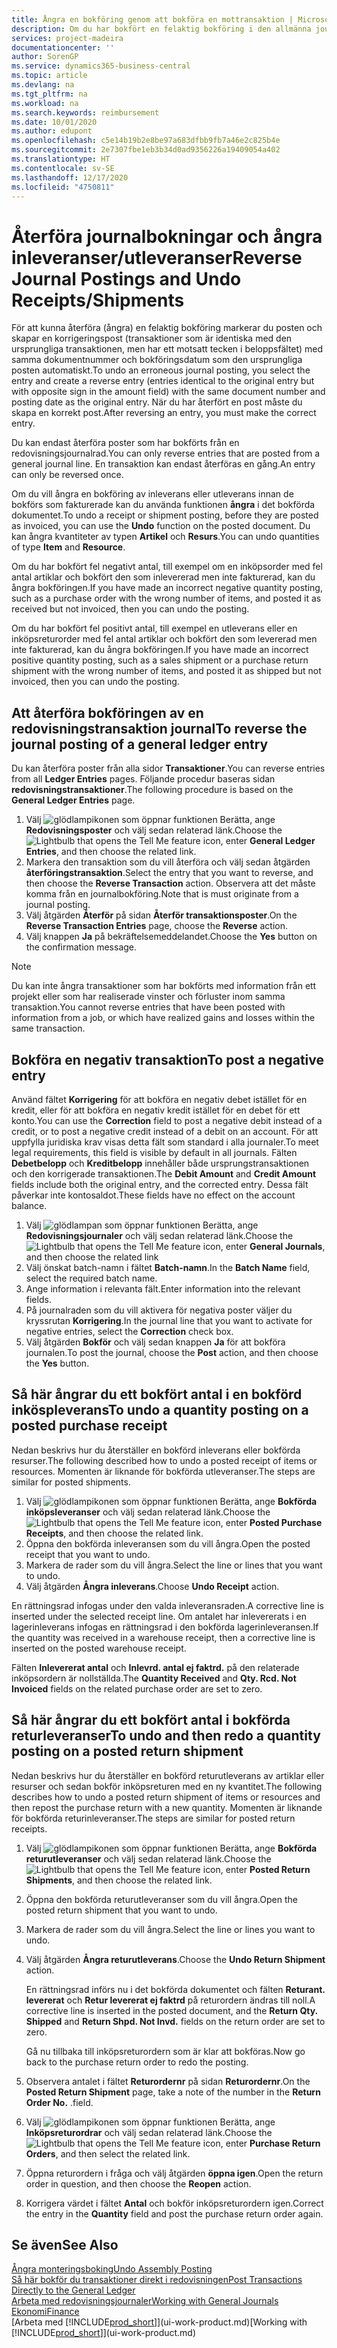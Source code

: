 ```yaml
---
title: Ångra en bokföring genom att bokföra en mottransaktion | Microsoft Docs
description: Om du har bokfört en felaktig bokföring i den allmänna journalen, kan du använda funktionen Återför transaktion för att ångra bokföringen med ett korrekt redovisningsspårning.
services: project-madeira
documentationcenter: ''
author: SorenGP
ms.service: dynamics365-business-central
ms.topic: article
ms.devlang: na
ms.tgt_pltfrm: na
ms.workload: na
ms.search.keywords: reimbursement
ms.date: 10/01/2020
ms.author: edupont
ms.openlocfilehash: c5e14b19b2e8be97a683dfbb9fb7a46e2c825b4e
ms.sourcegitcommit: 2e7307fbe1eb3b34d0ad9356226a19409054a402
ms.translationtype: HT
ms.contentlocale: sv-SE
ms.lasthandoff: 12/17/2020
ms.locfileid: "4750811"
---
```

# <a name="reverse-journal-postings-and-undo-receiptsshipments"></a><span data-ttu-id="8acba-103">Återföra journalbokningar och ångra inleveranser/utleveranser</span><span class="sxs-lookup"><span data-stu-id="8acba-103">Reverse Journal Postings and Undo Receipts/Shipments</span></span>
<span data-ttu-id="8acba-104">För att kunna återföra (ångra) en felaktig bokföring markerar du posten och skapar en korrigeringspost (transaktioner som är identiska med den ursprungliga transaktionen, men har ett motsatt tecken i beloppsfältet) med samma dokumentnummer och bokföringsdatum som den ursprungliga posten automatiskt.</span><span class="sxs-lookup"><span data-stu-id="8acba-104">To undo an erroneous journal posting, you select the entry and create a reverse entry (entries identical to the original entry but with opposite sign in the amount field) with the same document number and posting date as the original entry.</span></span> <span data-ttu-id="8acba-105">När du har återfört en post måste du skapa en korrekt post.</span><span class="sxs-lookup"><span data-stu-id="8acba-105">After reversing an entry, you must make the correct entry.</span></span>

<span data-ttu-id="8acba-106">Du kan endast återföra poster som har bokförts från en redovisningsjournalrad.</span><span class="sxs-lookup"><span data-stu-id="8acba-106">You can only reverse entries that are posted from a general journal line.</span></span> <span data-ttu-id="8acba-107">En transaktion kan endast återföras en gång.</span><span class="sxs-lookup"><span data-stu-id="8acba-107">An entry can only be reversed once.</span></span>

<span data-ttu-id="8acba-108">Om du vill ångra en bokföring av inleverans eller utleverans innan de bokförs som fakturerade kan du använda funktionen **ångra** i det bokförda dokumentet.</span><span class="sxs-lookup"><span data-stu-id="8acba-108">To undo a receipt or shipment posting, before they are posted as invoiced, you can use the **Undo** function on the posted document.</span></span> <span data-ttu-id="8acba-109">Du kan ångra kvantiteter av typen **Artikel** och **Resurs**.</span><span class="sxs-lookup"><span data-stu-id="8acba-109">You can undo quantities of type **Item** and **Resource**.</span></span>

<span data-ttu-id="8acba-110">Om du har bokfört fel negativt antal, till exempel om en inköpsorder med fel antal artiklar och bokfört den som inlevererad men inte fakturerad, kan du ångra bokföringen.</span><span class="sxs-lookup"><span data-stu-id="8acba-110">If you have made an incorrect negative quantity posting, such as a purchase order with the wrong number of items, and posted it as received but not invoiced, then you can undo the posting.</span></span>

<span data-ttu-id="8acba-111">Om du har bokfört fel positivt antal, till exempel en utleverans eller en inköpsreturorder med fel antal artiklar och bokfört den som levererad men inte fakturerad, kan du ångra bokföringen.</span><span class="sxs-lookup"><span data-stu-id="8acba-111">If you have made an incorrect positive quantity posting, such as a sales shipment or a purchase return shipment with the wrong number of items, and posted it as shipped but not invoiced, then you can undo the posting.</span></span>   

## <a name="to-reverse-the-journal-posting-of-a-general-ledger-entry"></a><span data-ttu-id="8acba-112">Att återföra bokföringen av en redovisningstransaktion journal</span><span class="sxs-lookup"><span data-stu-id="8acba-112">To reverse the journal posting of a general ledger entry</span></span>
<span data-ttu-id="8acba-113">Du kan återföra poster från alla sidor **Transaktioner**.</span><span class="sxs-lookup"><span data-stu-id="8acba-113">You can reverse entries from all **Ledger Entries** pages.</span></span> <span data-ttu-id="8acba-114">Följande procedur baseras sidan **redovisningstransaktioner**.</span><span class="sxs-lookup"><span data-stu-id="8acba-114">The following procedure is based on the **General Ledger Entries** page.</span></span>
1. <span data-ttu-id="8acba-115">Välj ![glödlampikonen som öppnar funktionen Berätta](media/ui-search/search_small.png "Berätta vad du vill göra"), ange **Redovisningsposter** och välj sedan relaterad länk.</span><span class="sxs-lookup"><span data-stu-id="8acba-115">Choose the ![Lightbulb that opens the Tell Me feature](media/ui-search/search_small.png "Tell me what you want to do") icon, enter **General Ledger Entries**, and then choose the related link.</span></span>
2. <span data-ttu-id="8acba-116">Markera den transaktion som du vill återföra och välj sedan åtgärden **återföringstransaktion**.</span><span class="sxs-lookup"><span data-stu-id="8acba-116">Select the entry that you want to reverse, and then choose the **Reverse Transaction** action.</span></span> <span data-ttu-id="8acba-117">Observera att det måste komma från en journalbokföring.</span><span class="sxs-lookup"><span data-stu-id="8acba-117">Note that is must originate from a journal posting.</span></span>
3. <span data-ttu-id="8acba-118">Välj åtgärden **Återför** på sidan **Återför transaktionsposter**.</span><span class="sxs-lookup"><span data-stu-id="8acba-118">On the **Reverse Transaction Entries** page, choose the **Reverse** action.</span></span>
4. <span data-ttu-id="8acba-119">Välj knappen **Ja** på bekräftelsemeddelandet.</span><span class="sxs-lookup"><span data-stu-id="8acba-119">Choose the **Yes** button on the confirmation message.</span></span>

> [!NOTE]
> <span data-ttu-id="8acba-120">Du kan inte ångra transaktioner som har bokförts med information från ett projekt eller som har realiserade vinster och förluster inom samma transaktion.</span><span class="sxs-lookup"><span data-stu-id="8acba-120">You cannot reverse entries that have been posted with information from a job, or which have realized gains and losses within the same transaction.</span></span>

## <a name="to-post-a-negative-entry"></a><span data-ttu-id="8acba-121">Bokföra en negativ transaktion</span><span class="sxs-lookup"><span data-stu-id="8acba-121">To post a negative entry</span></span>  
<span data-ttu-id="8acba-122">Använd fältet **Korrigering** för att bokföra en negativ debet istället för en kredit, eller för att bokföra en negativ kredit istället för en debet för ett konto.</span><span class="sxs-lookup"><span data-stu-id="8acba-122">You can use the **Correction** field to post a negative debit instead of a credit, or to post a negative credit instead of a debit on an account.</span></span> <span data-ttu-id="8acba-123">För att uppfylla juridiska krav visas detta fält som standard i alla journaler.</span><span class="sxs-lookup"><span data-stu-id="8acba-123">To meet legal requirements, this field is visible by default in all journals.</span></span> <span data-ttu-id="8acba-124">Fälten **Debetbelopp** och **Kreditbelopp** innehåller både ursprungstransaktionen och den korrigerade transaktionen.</span><span class="sxs-lookup"><span data-stu-id="8acba-124">The **Debit Amount** and **Credit Amount** fields include both the original entry, and the corrected entry.</span></span> <span data-ttu-id="8acba-125">Dessa fält påverkar inte kontosaldot.</span><span class="sxs-lookup"><span data-stu-id="8acba-125">These fields have no effect on the account balance.</span></span>  

1.  <span data-ttu-id="8acba-126">Välj ![glödlampan som öppnar funktionen Berätta](media/ui-search/search_small.png "Berätta vad du vill göra"), ange **Redovisningsjournaler** och välj sedan relaterad länk.</span><span class="sxs-lookup"><span data-stu-id="8acba-126">Choose the ![Lightbulb that opens the Tell Me feature](media/ui-search/search_small.png "Tell me what you want to do") icon, enter **General Journals**, and then choose the related link</span></span>  
2.  <span data-ttu-id="8acba-127">Välj önskat batch-namn i fältet **Batch-namn**.</span><span class="sxs-lookup"><span data-stu-id="8acba-127">In the **Batch Name** field, select the required batch name.</span></span>  
3.  <span data-ttu-id="8acba-128">Ange information i relevanta fält.</span><span class="sxs-lookup"><span data-stu-id="8acba-128">Enter information into the relevant fields.</span></span>  
4.  <span data-ttu-id="8acba-129">På journalraden som du vill aktivera för negativa poster väljer du kryssrutan **Korrigering**.</span><span class="sxs-lookup"><span data-stu-id="8acba-129">In the journal line that you want to activate for negative entries, select the **Correction** check box.</span></span>  
5.  <span data-ttu-id="8acba-130">Välj åtgärden **Bokför** och välj sedan knappen **Ja** för att bokföra journalen.</span><span class="sxs-lookup"><span data-stu-id="8acba-130">To post the journal, choose the **Post** action, and then choose the **Yes** button.</span></span>

## <a name="to-undo-a-quantity-posting-on-a-posted-purchase-receipt"></a><span data-ttu-id="8acba-131">Så här ångrar du ett bokfört antal i en bokförd inköspleverans</span><span class="sxs-lookup"><span data-stu-id="8acba-131">To undo a quantity posting on a posted purchase receipt</span></span>  
<span data-ttu-id="8acba-132">Nedan beskrivs hur du återställer en bokförd inleverans eller bokförda resurser.</span><span class="sxs-lookup"><span data-stu-id="8acba-132">The following described how to undo a posted receipt of items or resources.</span></span> <span data-ttu-id="8acba-133">Momenten är liknande för bokförda utleveranser.</span><span class="sxs-lookup"><span data-stu-id="8acba-133">The steps are similar for posted shipments.</span></span>

1.  <span data-ttu-id="8acba-134">Välj ![glödlampikonen som öppnar funktionen Berätta](media/ui-search/search_small.png "Berätta vad du vill göra"), ange **Bokförda inköpsleveranser** och välj sedan relaterad länk.</span><span class="sxs-lookup"><span data-stu-id="8acba-134">Choose the ![Lightbulb that opens the Tell Me feature](media/ui-search/search_small.png "Tell me what you want to do") icon, enter **Posted Purchase Receipts**, and then choose the related link.</span></span>  
2.  <span data-ttu-id="8acba-135">Öppna den bokförda inleveransen som du vill ångra.</span><span class="sxs-lookup"><span data-stu-id="8acba-135">Open the posted receipt that you want to undo.</span></span>  
3.  <span data-ttu-id="8acba-136">Markera de rader som du vill ångra.</span><span class="sxs-lookup"><span data-stu-id="8acba-136">Select the line or lines that you want to undo.</span></span>  
4.  <span data-ttu-id="8acba-137">Välj åtgärden **Ångra inleverans**.</span><span class="sxs-lookup"><span data-stu-id="8acba-137">Choose **Undo Receipt** action.</span></span>

<span data-ttu-id="8acba-138">En rättningsrad infogas under den valda inleveransraden.</span><span class="sxs-lookup"><span data-stu-id="8acba-138">A corrective line is inserted under the selected receipt line.</span></span> <span data-ttu-id="8acba-139">Om antalet har inlevererats i en lagerinleverans infogas en rättningsrad i den bokförda lagerinleveransen.</span><span class="sxs-lookup"><span data-stu-id="8acba-139">If the quantity was received in a warehouse receipt, then a corrective line is inserted on the posted warehouse receipt.</span></span>  

<span data-ttu-id="8acba-140">Fälten **Inlevererat antal** och **Inlevrd. antal ej faktrd.** på den relaterade inköpsordern är nollställda.</span><span class="sxs-lookup"><span data-stu-id="8acba-140">The **Quantity Received** and **Qty. Rcd. Not Invoiced** fields on the related purchase order are set to zero.</span></span>

## <a name="to-undo-and-then-redo-a-quantity-posting-on-a-posted-return-shipment"></a><span data-ttu-id="8acba-141">Så här ångrar du ett bokfört antal i bokförda returleveranser</span><span class="sxs-lookup"><span data-stu-id="8acba-141">To undo and then redo a quantity posting on a posted return shipment</span></span>
<span data-ttu-id="8acba-142">Nedan beskrivs hur du återställer en bokförd returutleverans av artiklar eller resurser och sedan bokför inköpsreturen med en ny kvantitet.</span><span class="sxs-lookup"><span data-stu-id="8acba-142">The following describes how to undo a posted return shipment of items or resources and then repost the purchase return with a new quantity.</span></span> <span data-ttu-id="8acba-143">Momenten är liknande för bokförda returinleveranser.</span><span class="sxs-lookup"><span data-stu-id="8acba-143">The steps are similar for posted return receipts.</span></span>

1.  <span data-ttu-id="8acba-144">Välj ![glödlampikonen som öppnar funktionen Berätta](media/ui-search/search_small.png "Berätta vad du vill göra"), ange **Bokförda returutleveranser** och välj sedan relaterad länk.</span><span class="sxs-lookup"><span data-stu-id="8acba-144">Choose the ![Lightbulb that opens the Tell Me feature](media/ui-search/search_small.png "Tell me what you want to do") icon, enter **Posted Return Shipments**, and then choose the related link.</span></span>  
2.  <span data-ttu-id="8acba-145">Öppna den bokförda returutleveranser som du vill ångra.</span><span class="sxs-lookup"><span data-stu-id="8acba-145">Open the posted return shipment that you want to undo.</span></span>
3. <span data-ttu-id="8acba-146">Markera de rader som du vill ångra.</span><span class="sxs-lookup"><span data-stu-id="8acba-146">Select the line or lines you want to undo.</span></span>  

4.  <span data-ttu-id="8acba-147">Välj åtgärden **Ångra returutleverans**.</span><span class="sxs-lookup"><span data-stu-id="8acba-147">Choose the **Undo Return Shipment** action.</span></span>  

    <span data-ttu-id="8acba-148">En rättningsrad införs nu i det bokförda dokumentet och fälten **Returant. levererat** och **Retur levererat ej faktrd** på returordern ändras till noll.</span><span class="sxs-lookup"><span data-stu-id="8acba-148">A corrective line is inserted in the posted document, and the **Return Qty. Shipped** and **Return Shpd. Not Invd.** fields on the return order are set to zero.</span></span>  

    <span data-ttu-id="8acba-149">Gå nu tillbaka till inköpsreturordern som är klar att bokföras.</span><span class="sxs-lookup"><span data-stu-id="8acba-149">Now go back to the purchase return order to redo the posting.</span></span>  

5.  <span data-ttu-id="8acba-150">Observera antalet i fältet **Returordernr** på sidan **Returordernr**.</span><span class="sxs-lookup"><span data-stu-id="8acba-150">On the **Posted Return Shipment** page, take a note of the number in the **Return Order No.**</span></span> <span data-ttu-id="8acba-151">.</span><span class="sxs-lookup"><span data-stu-id="8acba-151">field.</span></span>  
6.  <span data-ttu-id="8acba-152">Välj ![glödlampikonen som öppnar funktionen Berätta](media/ui-search/search_small.png "Berätta vad du vill göra"), ange **Inköpsreturordrar** och välj sedan relaterad länk.</span><span class="sxs-lookup"><span data-stu-id="8acba-152">Choose the ![Lightbulb that opens the Tell Me feature](media/ui-search/search_small.png "Tell me what you want to do") icon, enter **Purchase Return Orders**, and then select the related link.</span></span>  
7.  <span data-ttu-id="8acba-153">Öppna returordern i fråga och välj åtgärden **öppna igen**.</span><span class="sxs-lookup"><span data-stu-id="8acba-153">Open the return order in question, and then choose the **Reopen** action.</span></span>  
8.  <span data-ttu-id="8acba-154">Korrigera värdet i fältet **Antal** och bokför inköpsreturordern igen.</span><span class="sxs-lookup"><span data-stu-id="8acba-154">Correct the entry in the **Quantity** field and post the purchase return order again.</span></span>  

## <a name="see-also"></a><span data-ttu-id="8acba-155">Se även</span><span class="sxs-lookup"><span data-stu-id="8acba-155">See Also</span></span>
[<span data-ttu-id="8acba-156">Ångra monteringsboking</span><span class="sxs-lookup"><span data-stu-id="8acba-156">Undo Assembly Posting</span></span>](assembly-how-to-undo-assembly-posting.md)  
[<span data-ttu-id="8acba-157">Så här bokför du transaktioner direkt i redovisningen</span><span class="sxs-lookup"><span data-stu-id="8acba-157">Post Transactions Directly to the General Ledger</span></span>](finance-how-post-transactions-directly.md)  
[<span data-ttu-id="8acba-158">Arbeta med redovisningsjournaler</span><span class="sxs-lookup"><span data-stu-id="8acba-158">Working with General Journals</span></span>](ui-work-general-journals.md)  
[<span data-ttu-id="8acba-159">Ekonomi</span><span class="sxs-lookup"><span data-stu-id="8acba-159">Finance</span></span>](finance.md)  
<span data-ttu-id="8acba-160">[Arbeta med [!INCLUDE[prod_short](includes/prod_short.md)]](ui-work-product.md)</span><span class="sxs-lookup"><span data-stu-id="8acba-160">[Working with [!INCLUDE[prod_short](includes/prod_short.md)]](ui-work-product.md)</span></span>  
